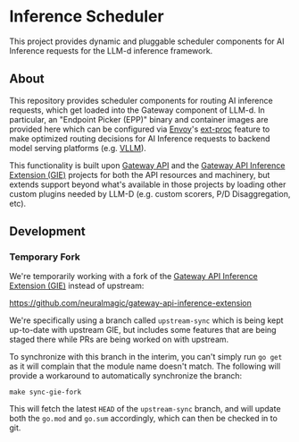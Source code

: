 # Inference Scheduler

This project provides dynamic and pluggable scheduler components for AI
Inference requests for the LLM-d inference framework.

## About

This repository provides scheduler components for routing AI inference
requests, which get loaded into the Gateway component of LLM-d. In particular,
an "Endpoint Picker (EPP)" binary and container images are provided here which
can be configured via [Envoy]'s [ext-proc] feature to make optimized routing
decisions for AI Inference requests to backend model serving platforms (e.g.
[VLLM]).

This functionality is built upon [Gateway API] and the [Gateway API Inference
Extension (GIE)] projects for both the API resources and machinery, but extends
support beyond what's available in those projects by loading other custom
plugins needed by LLM-D (e.g. custom scorers, P/D Disaggregation, etc).

[Envoy]:https://github.com/envoyproxy/envoy
[ext-proc]:https://www.envoyproxy.io/docs/envoy/latest/configuration/http/http_filters/ext_proc_filter
[VLLM]:https://github.com/vllm-project/vllm
[Gateway API]:https://github.com/kubernetes-sigs/gateway-api
[Gateway API Inference Extension (GIE)]:https://github.com/kubernetes-sigs/gateway-api-inference-extension

## Development

### Temporary Fork

We're temporarily working with a fork of the [Gateway API Inference Extension
(GIE)] instead of upstream:

https://github.com/neuralmagic/gateway-api-inference-extension

We're specifically using a branch called `upstream-sync` which is being kept
up-to-date with upstream GIE, but includes some features that are being staged
there while PRs are being worked on with upstream.

To synchronize with this branch in the interim, you can't simply run `go get` as
it will complain that the module name doesn't match. The following will provide
a workaround to automatically synchronize the branch:

```console
make sync-gie-fork
```

This will fetch the latest `HEAD` of the `upstream-sync` branch, and will
update both the `go.mod` and `go.sum` accordingly, which can then be checked in
to git.

[Gateway API Inference Extension (GIE)]:https://github.com/kubernetes-sigs/gateway-api-inference-extension
